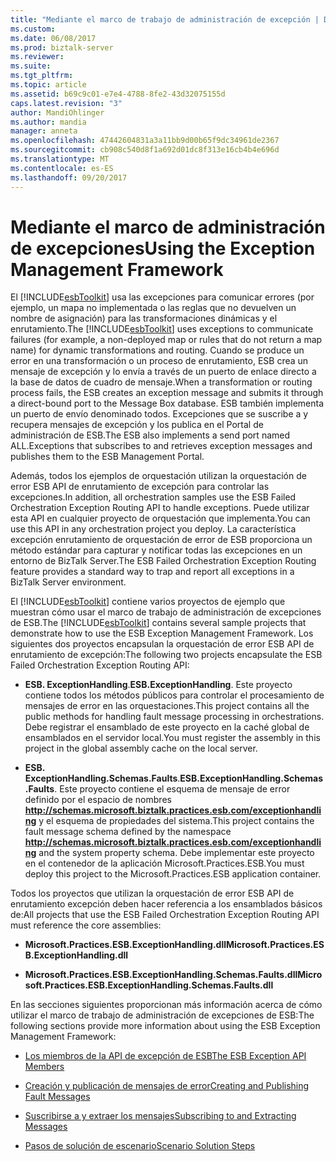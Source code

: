 ```yaml
---
title: "Mediante el marco de trabajo de administración de excepción | Documentos de Microsoft"
ms.custom: 
ms.date: 06/08/2017
ms.prod: biztalk-server
ms.reviewer: 
ms.suite: 
ms.tgt_pltfrm: 
ms.topic: article
ms.assetid: b69c9c01-e7e4-4788-8fe2-43d32075155d
caps.latest.revision: "3"
author: MandiOhlinger
ms.author: mandia
manager: anneta
ms.openlocfilehash: 47442604831a3a11bb9d00b65f9dc34961de2367
ms.sourcegitcommit: cb908c540d8f1a692d01dc8f313e16cb4b4e696d
ms.translationtype: MT
ms.contentlocale: es-ES
ms.lasthandoff: 09/20/2017
---
```

# <a name="using-the-exception-management-framework"></a><span data-ttu-id="bd7d0-102">Mediante el marco de administración de excepciones</span><span class="sxs-lookup"><span data-stu-id="bd7d0-102">Using the Exception Management Framework</span></span>
<span data-ttu-id="bd7d0-103">El [!INCLUDE[esbToolkit](../includes/esbtoolkit-md.md)] usa las excepciones para comunicar errores (por ejemplo, un mapa no implementada o las reglas que no devuelven un nombre de asignación) para las transformaciones dinámicas y el enrutamiento.</span><span class="sxs-lookup"><span data-stu-id="bd7d0-103">The [!INCLUDE[esbToolkit](../includes/esbtoolkit-md.md)] uses exceptions to communicate failures (for example, a non-deployed map or rules that do not return a map name) for dynamic transformations and routing.</span></span> <span data-ttu-id="bd7d0-104">Cuando se produce un error en una transformación o un proceso de enrutamiento, ESB crea un mensaje de excepción y lo envía a través de un puerto de enlace directo a la base de datos de cuadro de mensaje.</span><span class="sxs-lookup"><span data-stu-id="bd7d0-104">When a transformation or routing process fails, the ESB creates an exception message and submits it through a direct-bound port to the Message Box database.</span></span> <span data-ttu-id="bd7d0-105">ESB también implementa un puerto de envío denominado todos. Excepciones que se suscribe a y recupera mensajes de excepción y los publica en el Portal de administración de ESB.</span><span class="sxs-lookup"><span data-stu-id="bd7d0-105">The ESB also implements a send port named ALL.Exceptions that subscribes to and retrieves exception messages and publishes them to the ESB Management Portal.</span></span>  
  
 <span data-ttu-id="bd7d0-106">Además, todos los ejemplos de orquestación utilizan la orquestación de error ESB API de enrutamiento de excepción para controlar las excepciones.</span><span class="sxs-lookup"><span data-stu-id="bd7d0-106">In addition, all orchestration samples use the ESB Failed Orchestration Exception Routing API to handle exceptions.</span></span> <span data-ttu-id="bd7d0-107">Puede utilizar esta API en cualquier proyecto de orquestación que implementa.</span><span class="sxs-lookup"><span data-stu-id="bd7d0-107">You can use this API in any orchestration project you deploy.</span></span> <span data-ttu-id="bd7d0-108">La característica excepción enrutamiento de orquestación de error de ESB proporciona un método estándar para capturar y notificar todas las excepciones en un entorno de BizTalk Server.</span><span class="sxs-lookup"><span data-stu-id="bd7d0-108">The ESB Failed Orchestration Exception Routing feature provides a standard way to trap and report all exceptions in a BizTalk Server environment.</span></span>  
  
 <span data-ttu-id="bd7d0-109">El [!INCLUDE[esbToolkit](../includes/esbtoolkit-md.md)] contiene varios proyectos de ejemplo que muestran cómo usar el marco de trabajo de administración de excepciones de ESB.</span><span class="sxs-lookup"><span data-stu-id="bd7d0-109">The [!INCLUDE[esbToolkit](../includes/esbtoolkit-md.md)] contains several sample projects that demonstrate how to use the ESB Exception Management Framework.</span></span> <span data-ttu-id="bd7d0-110">Los siguientes dos proyectos encapsulan la orquestación de error ESB API de enrutamiento de excepción:</span><span class="sxs-lookup"><span data-stu-id="bd7d0-110">The following two projects encapsulate the ESB Failed Orchestration Exception Routing API:</span></span>  
  
-   <span data-ttu-id="bd7d0-111">**ESB. ExceptionHandling**.</span><span class="sxs-lookup"><span data-stu-id="bd7d0-111">**ESB.ExceptionHandling**.</span></span> <span data-ttu-id="bd7d0-112">Este proyecto contiene todos los métodos públicos para controlar el procesamiento de mensajes de error en las orquestaciones.</span><span class="sxs-lookup"><span data-stu-id="bd7d0-112">This project contains all the public methods for handling fault message processing in orchestrations.</span></span> <span data-ttu-id="bd7d0-113">Debe registrar el ensamblado de este proyecto en la caché global de ensamblados en el servidor local.</span><span class="sxs-lookup"><span data-stu-id="bd7d0-113">You must register the assembly in this project in the global assembly cache on the local server.</span></span>  
  
-   <span data-ttu-id="bd7d0-114">**ESB. ExceptionHandling.Schemas.Faults**.</span><span class="sxs-lookup"><span data-stu-id="bd7d0-114">**ESB.ExceptionHandling.Schemas.Faults**.</span></span> <span data-ttu-id="bd7d0-115">Este proyecto contiene el esquema de mensaje de error definido por el espacio de nombres **http://schemas.microsoft.biztalk.practices.esb.com/exceptionhandling** y el esquema de propiedades del sistema.</span><span class="sxs-lookup"><span data-stu-id="bd7d0-115">This project contains the fault message schema defined by the namespace **http://schemas.microsoft.biztalk.practices.esb.com/exceptionhandling** and the system property schema.</span></span> <span data-ttu-id="bd7d0-116">Debe implementar este proyecto en el contenedor de la aplicación Microsoft.Practices.ESB.</span><span class="sxs-lookup"><span data-stu-id="bd7d0-116">You must deploy this project to the Microsoft.Practices.ESB application container.</span></span>  
  
 <span data-ttu-id="bd7d0-117">Todos los proyectos que utilizan la orquestación de error ESB API de enrutamiento excepción deben hacer referencia a los ensamblados básicos de:</span><span class="sxs-lookup"><span data-stu-id="bd7d0-117">All projects that use the ESB Failed Orchestration Exception Routing API must reference the core assemblies:</span></span>  
  
-   <span data-ttu-id="bd7d0-118">**Microsoft.Practices.ESB.ExceptionHandling.dll**</span><span class="sxs-lookup"><span data-stu-id="bd7d0-118">**Microsoft.Practices.ESB.ExceptionHandling.dll**</span></span>  
  
-   <span data-ttu-id="bd7d0-119">**Microsoft.Practices.ESB.ExceptionHandling.Schemas.Faults.dll**</span><span class="sxs-lookup"><span data-stu-id="bd7d0-119">**Microsoft.Practices.ESB.ExceptionHandling.Schemas.Faults.dll**</span></span>  
  
 <span data-ttu-id="bd7d0-120">En las secciones siguientes proporcionan más información acerca de cómo utilizar el marco de trabajo de administración de excepciones de ESB:</span><span class="sxs-lookup"><span data-stu-id="bd7d0-120">The following sections provide more information about using the ESB Exception Management Framework:</span></span>  
  
-   [<span data-ttu-id="bd7d0-121">Los miembros de la API de excepción de ESB</span><span class="sxs-lookup"><span data-stu-id="bd7d0-121">The ESB Exception API Members</span></span>](../esb-toolkit/the-esb-exception-api-members.md)  
  
-   [<span data-ttu-id="bd7d0-122">Creación y publicación de mensajes de error</span><span class="sxs-lookup"><span data-stu-id="bd7d0-122">Creating and Publishing Fault Messages</span></span>](../esb-toolkit/creating-and-publishing-fault-messages.md)  
  
-   [<span data-ttu-id="bd7d0-123">Suscribirse a y extraer los mensajes</span><span class="sxs-lookup"><span data-stu-id="bd7d0-123">Subscribing to and Extracting Messages</span></span>](../esb-toolkit/subscribing-to-and-extracting-messages.md)  
  
-   [<span data-ttu-id="bd7d0-124">Pasos de solución de escenario</span><span class="sxs-lookup"><span data-stu-id="bd7d0-124">Scenario Solution Steps</span></span>](../esb-toolkit/scenario-solution-steps.md)